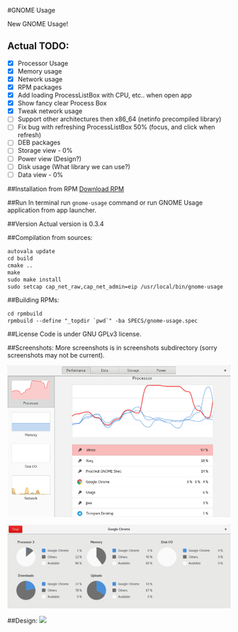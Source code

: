 #GNOME Usage

New GNOME Usage!

## Actual TODO:
- [x] Processor Usage
- [x] Memory usage
- [x] Network usage
- [x] RPM packages
- [x] Add loading ProcessListBox with CPU, etc.. when open app 
- [x] Show fancy clear Process Box
- [x] Tweak network usage
- [ ] Support other architectures then x86_64 (netinfo precompiled library) 
- [ ] Fix bug with refreshing ProcessListBox 50% (focus, and click when refresh)
- [ ] DEB packages
- [ ] Storage view - 0%
- [ ] Power view (Design?)
- [ ] Disk usage (What library we can use?)
- [ ] Data view - 0%

##Installation from RPM
[Download RPM](https://github.com/petr-stety-stetka/gnome-usage/raw/master/rpmbuild/RPMS/x86_64/gnome-usage-0.3.4-1.x86_64.rpm)

##Run
In terminal run ```gnome-usage``` command or run GNOME Usage application from app launcher.

##Version
Actual version is 0.3.4

##Compilation from sources:
```
autovala update
cd build
cmake ..
make
sudo make install
sudo setcap cap_net_raw,cap_net_admin=eip /usr/local/bin/gnome-usage
```

##Building RPMs:
```
cd rpmbuild
rpmbuild --define "_topdir `pwd`" -ba SPECS/gnome-usage.spec
```

##License
Code is under GNU GPLv3 license.

##Screenshots:
More screenshots is in screenshots subdirectory (sorry screenshots may not be current).

![Screenshot](screenshots/screenshot11.png?raw=true )

![Screenshot](screenshots/screenshot10.png?raw=true )

##Design:
<img src="https://raw.githubusercontent.com/gnome-design-team/gnome-mockups/master/usage/usage-wires.png">
